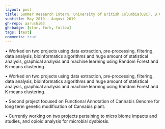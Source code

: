 ```yaml
---
layout: post
title: Summer Research Intern, University of British Columbia(UBC), B.C., Canadasubtitle: May 2018-August 2018 
subtitle: May 2019 - August 2019
gh-repo: aarushi03
gh-badge: [star, fork, follow]
tags: [test]
comments: true
---
```



•  Worked on two projects using data extraction, pre-processing, filtering, data analysis, bioinformatics algorithms and huge amount of statistical analysis, graphical analysis and machine learning using Random Forest and K means clustering.

•  Worked on two projects using data extraction, pre-processing, filtering, data analysis, bioinformatics algorithms and huge amount of statistical analysis, graphical analysis and machine learning using Random Forest and K means clustering.

•  Second project focused on Functional Annotation of Cannabis Genome for long term genetic modification of Cannabis plant.

•  Currently working on two projects pertaining to micro biome impacts and studies, and opioid analysis for microbial dysbiosis.
